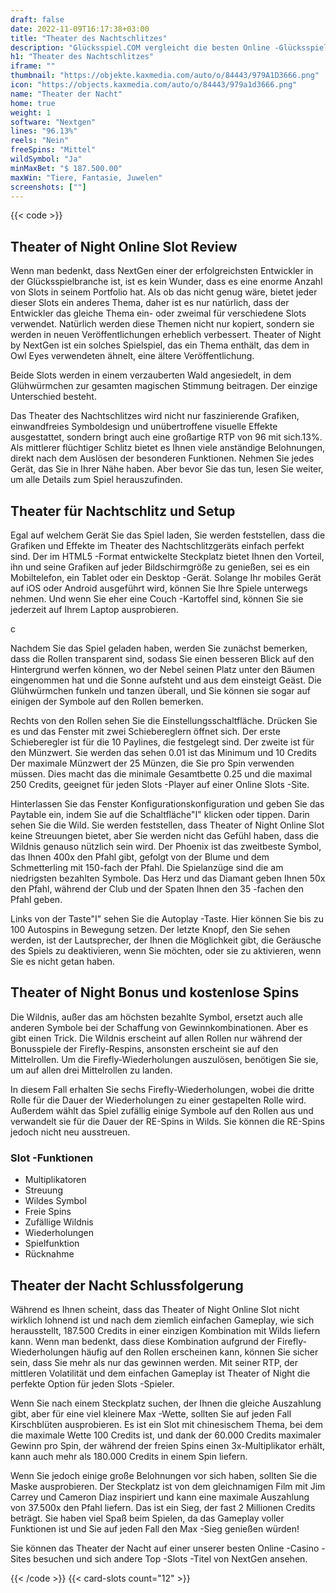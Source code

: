 ```yaml
---
draft: false
date: 2022-11-09T16:17:38+03:00
title: "Theater des Nachtschlitzes"
description: "Glücksspiel.COM vergleicht die besten Online -Glücksspiel -Sites und -spiele der Kanada.  Unabhängige Produktbewertungen und exklusive Anmeldeangebote. Jetzt spielen!"
h1: "Theater des Nachtschlitzes"
iframe: ""
thumbnail: "https://objekte.kaxmedia.com/auto/o/84443/979A1D3666.png"
icon: "https://objects.kaxmedia.com/auto/o/84443/979a1d3666.png"
name: "Theater der Nacht"
home: true
weight: 1
software: "Nextgen"
lines: "96.13%"
reels: "Nein"
freeSpins: "Mittel"
wildSymbol: "Ja"
minMaxBet: "$ 187.500.00"
maxWin: "Tiere, Fantasie, Juwelen"
screenshots: [""]
---
```


{{< code >}}<h2>Theater of Night Online Slot Review</h2><p>Wenn man bedenkt, dass NextGen einer der erfolgreichsten Entwickler in der Glücksspielbranche ist, ist es kein Wunder, dass es eine enorme Anzahl von Slots in seinem Portfolio hat. Als ob das nicht genug wäre, bietet jeder dieser Slots ein anderes Thema, daher ist es nur natürlich, dass der Entwickler das gleiche Thema ein- oder zweimal für verschiedene Slots verwendet. Natürlich werden diese Themen nicht nur kopiert, sondern sie werden in neuen Veröffentlichungen erheblich verbessert. Theater of Night by NextGen ist ein solches Spielspiel, das ein Thema enthält, das dem in Owl Eyes verwendeten ähnelt, eine ältere Veröffentlichung.</p><p>Beide Slots werden in einem verzauberten Wald angesiedelt, in dem Glühwürmchen zur gesamten magischen Stimmung beitragen. Der einzige Unterschied besteht.</p><p>Das Theater des Nachtschlitzes wird nicht nur faszinierende Grafiken, einwandfreies Symboldesign und unübertroffene visuelle Effekte ausgestattet, sondern bringt auch eine großartige RTP von 96 mit sich.13%. Als mittlerer flüchtiger Schlitz bietet es Ihnen viele anständige Belohnungen, direkt nach dem Auslösen der besonderen Funktionen. Nehmen Sie jedes Gerät, das Sie in Ihrer Nähe haben. Aber bevor Sie das tun, lesen Sie weiter, um alle Details zum Spiel herauszufinden.</p><h2>Theater für Nachtschlitz und Setup</h2><p> Egal auf welchem Gerät Sie das Spiel laden, Sie werden feststellen, dass die Grafiken und Effekte im Theater des Nachtschlitzgeräts einfach perfekt sind. Der im HTML5 -Format entwickelte Steckplatz bietet Ihnen den Vorteil, ihn und seine Grafiken auf jeder Bildschirmgröße zu genießen, sei es ein Mobiltelefon, ein Tablet oder ein Desktop -Gerät. Solange Ihr mobiles Gerät auf iOS oder Android ausgeführt wird, können Sie Ihre Spiele unterwegs nehmen. Und wenn Sie eher eine Couch -Kartoffel sind, können Sie sie jederzeit auf Ihrem Laptop ausprobieren.</p>c<p>Nachdem Sie das Spiel geladen haben, werden Sie zunächst bemerken, dass die Rollen transparent sind, sodass Sie einen besseren Blick auf den Hintergrund werfen können, wo der Nebel seinen Platz unter den Bäumen eingenommen hat und die Sonne aufsteht und aus dem einsteigt Geäst. Die Glühwürmchen funkeln und tanzen überall, und Sie können sie sogar auf einigen der Symbole auf den Rollen bemerken.</p><p>Rechts von den Rollen sehen Sie die Einstellungsschaltfläche. Drücken Sie es und das Fenster mit zwei Schiebereglern öffnet sich. Der erste Schieberegler ist für die 10 Paylines, die festgelegt sind. Der zweite ist für den Münzwert. Sie werden das sehen 0.01 ist das Minimum und 10 Credits Der maximale Münzwert der 25 Münzen, die Sie pro Spin verwenden müssen. Dies macht das die minimale Gesamtbette 0.25 und die maximal 250 Credits, geeignet für jeden Slots -Player auf einer Online Slots -Site.</p><p>Hinterlassen Sie das Fenster Konfigurationskonfiguration und geben Sie das Paytable ein, indem Sie auf die Schaltfläche"I" klicken oder tippen. Darin sehen Sie die Wild. Sie werden feststellen, dass Theater of Night Online Slot keine Streuungen bietet, aber Sie werden nicht das Gefühl haben, dass die Wildnis genauso nützlich sein wird. Der Phoenix ist das zweitbeste Symbol, das Ihnen 400x den Pfahl gibt, gefolgt von der Blume und dem Schmetterling mit 150-fach der Pfahl. Die Spielanzüge sind die am niedrigsten bezahlten Symbole. Das Herz und das Diamant geben Ihnen 50x den Pfahl, während der Club und der Spaten Ihnen den 35 -fachen den Pfahl geben.</p><p>Links von der Taste"I" sehen Sie die Autoplay -Taste. Hier können Sie bis zu 100 Autospins in Bewegung setzen. Der letzte Knopf, den Sie sehen werden, ist der Lautsprecher, der Ihnen die Möglichkeit gibt, die Geräusche des Spiels zu deaktivieren, wenn Sie möchten, oder sie zu aktivieren, wenn Sie es nicht getan haben.</p><h2>Theater of Night Bonus und kostenlose Spins</h2><p>Die Wildnis, außer das am höchsten bezahlte Symbol, ersetzt auch alle anderen Symbole bei der Schaffung von Gewinnkombinationen. Aber es gibt einen Trick. Die Wildnis erscheint auf allen Rollen nur während der Bonusspiele der Firefly-Respins, ansonsten erscheint sie auf den Mittelrollen. Um die Firefly-Wiederholungen auszulösen, benötigen Sie sie, um auf allen drei Mittelrollen zu landen.</p><p>In diesem Fall erhalten Sie sechs Firefly-Wiederholungen, wobei die dritte Rolle für die Dauer der Wiederholungen zu einer gestapelten Rolle wird. Außerdem wählt das Spiel zufällig einige Symbole auf den Rollen aus und verwandelt sie für die Dauer der RE-Spins in Wilds. Sie können die RE-Spins jedoch nicht neu ausstreuen.</p><h3>
Slot -Funktionen</h3><ul>
<li></span>
Multiplikatoren</li>
<li></span>
Streuung</li>
<li></span>
Wildes Symbol</li>
<li></span>
Freie Spins</li>
<li></span>
Zufällige Wildnis</li>
<li></span>
Wiederholungen</li>
<li></span>
Spielfunktion</li>
<li></span>
Rücknahme</li></ul><h2>Theater der Nacht Schlussfolgerung</h2><p>Während es Ihnen scheint, dass das Theater of Night Online Slot nicht wirklich lohnend ist und nach dem ziemlich einfachen Gameplay, wie sich herausstellt, 187.500 Credits in einer einzigen Kombination mit Wilds liefern kann. Wenn man bedenkt, dass diese Kombination aufgrund der Firefly-Wiederholungen häufig auf den Rollen erscheinen kann, können Sie sicher sein, dass Sie mehr als nur das gewinnen werden. Mit seiner RTP, der mittleren Volatilität und dem einfachen Gameplay ist Theater of Night die perfekte Option für jeden Slots -Spieler.</p><p>Wenn Sie nach einem Steckplatz suchen, der Ihnen die gleiche Auszahlung gibt, aber für eine viel kleinere Max -Wette, sollten Sie auf jeden Fall Kirschblüten ausprobieren. Es ist ein Slot mit chinesischem Thema, bei dem die maximale Wette 100 Credits ist, und dank der 60.000 Credits maximaler Gewinn pro Spin, der während der freien Spins einen 3x-Multiplikator erhält, kann auch mehr als 180.000 Credits in einem Spin liefern.</p><p>Wenn Sie jedoch einige große Belohnungen vor sich haben, sollten Sie die Maske ausprobieren. Der Steckplatz ist von dem gleichnamigen Film mit Jim Carrey und Cameron Diaz inspiriert und kann eine maximale Auszahlung von 37.500x den Pfahl liefern. Das ist ein Sieg, der fast 2 Millionen Credits beträgt. Sie haben viel Spaß beim Spielen, da das Gameplay voller Funktionen ist und Sie auf jeden Fall den Max -Sieg genießen würden!</p><p>Sie können das Theater der Nacht auf einer unserer besten Online -Casino -Sites besuchen und sich andere Top -Slots -Titel von NextGen ansehen.</p>{{< /code >}}
 {{< card-slots count="12" >}}